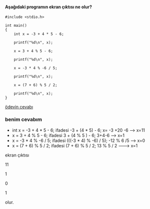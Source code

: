 #### Aşağıdaki programın ekran çıktısı ne olur?

```
#include <stdio.h>

int main()
{
	int x = -3 + 4 * 5 - 6;

	printf("%d\n", x);

	x = 3 + 4 % 5 - 6;

	printf("%d\n", x);

	x = -3 * 4 % -6 / 5;

	printf("%d\n", x);

	x = (7 + 6) % 5 / 2;

	printf("%d\n", x);
}
```

[ödevin cevabı](https://vimeo.com/455280511)

### benim cevabım

+ int x = -3 + 4 * 5 - 6;  ifadesi -3 + (4 * 5) - 6; x= -3 +20 -6 --> x=11
+ x = 3 + 4 % 5 - 6;       ifadesi  3 + (4 % 5 ) - 6;  3+4-6 --> x=1
+ x = -3 * 4 % -6 / 5;     ifadesi (((-3 * 4) % -6) / 5);   -12 % 6 /5 --> x=0
+ x = (7 + 6) % 5 / 2;     ifadesi  (7 + 6) % 5 / 2;   13 % 5 / 2 ---> x=1

ekran çıktısı

11

1

0

1

olur.
